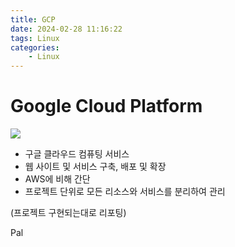 ```yaml
---
title: GCP
date: 2024-02-28 11:16:22
tags: Linux
categories:
    - Linux
---
```

# Google Cloud Platform

![](/image/google-cloud-platform.jpg)

- 구글 클라우드 컴퓨팅 서비스
- 웹 사이트 및 서비스 구축, 배포 및 확장
- AWS에 비해 간단
- 프로젝트 단위로 모든 리소스와 서비스를 분리하여 관리

(프로젝트 구현되는대로 리포팅)

Pal